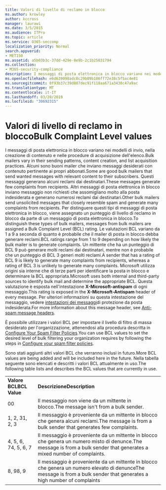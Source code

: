 ```yaml
---
title: Valori di livello di reclamo in blocco
ms.author: krowley
author: kccross
manager: laurawi
ms.date: 3/5/2015
ms.audience: ITPro
ms.topic: article
ms.service: O365-seccomp
localization_priority: Normal
search.appverid:
- MET150
ms.assetid: a5b03b3c-37dd-429e-8e9b-2c1b25031794
ms.collection:
- M365-security-compliance
description: I messaggi di posta elettronica in blocco variano nei modelli di invio, nella creazione di contenuto e nelle procedure di acquisizione dell'elenco. Alcuni sono buoni mailer che inviano messaggi desiderati con contenuto pertinente ai propri abbonati. Questi messaggi generano alcuni reclami dai destinatari. Altri messaggi di posta elettronica in blocco inviano messaggio non richiesti che assomigliano molto alla posta indesiderata e generano numerosi reclami dai destinatari. Per distinguere questi tipi di messaggi di posta elettronica in blocco, viene assegnato un punteggio di livello di reclamo in blocco da parte di un messaggio di posta elettronica in blocco. Le valutazioni BCL variano da 1 a 9 a seconda di quanto è probabile che il mailer di posta in blocco debba generare reclami. Un mittente che ha un punteggio di BCL 9 può generare molti reclami dai destinatari, mentre non è probabile che un punteggio di BCL 3 generi molti reclami. Microsoft utilizza origini sia interne che di terze parti per identificare la posta in blocco e determinare la BCL appropriata. Questa valutazione è esposta nell'intestazione X-Microsoft-antispam di ogni messaggio. Per ulteriori informazioni su questa intestazione del messaggio, vedere intestazioni dei messaggi di protezione da posta indesiderata.
ms.openlocfilehash: e6d639098adc8c29b09b186ff72e38c5f5ac4e81
ms.sourcegitcommit: 0f93b37c39d807dec91f118aa671a3430c47a9ac
ms.translationtype: MT
ms.contentlocale: it-IT
ms.lasthandoff: 03/20/2019
ms.locfileid: "30692315"
---
```

# <a name="bulk-complaint-level-values"></a><span data-ttu-id="787e2-112">Valori di livello di reclamo in blocco</span><span class="sxs-lookup"><span data-stu-id="787e2-112">Bulk Complaint Level values</span></span>

<span data-ttu-id="787e2-113">I messaggi di posta elettronica in blocco variano nei modelli di invio, nella creazione di contenuto e nelle procedure di acquisizione dell'elenco.</span><span class="sxs-lookup"><span data-stu-id="787e2-113">Bulk mailers vary in their sending patterns, content creation, and list acquisition practices.</span></span> <span data-ttu-id="787e2-114">Alcuni sono buoni mailer che inviano messaggi desiderati con contenuto pertinente ai propri abbonati.</span><span class="sxs-lookup"><span data-stu-id="787e2-114">Some are good bulk mailers that send wanted messages with relevant content to their subscribers.</span></span> <span data-ttu-id="787e2-115">Questi messaggi generano alcuni reclami dai destinatari.</span><span class="sxs-lookup"><span data-stu-id="787e2-115">These messages generate few complaints from recipients.</span></span> <span data-ttu-id="787e2-116">Altri messaggi di posta elettronica in blocco inviano messaggio non richiesti che assomigliano molto alla posta indesiderata e generano numerosi reclami dai destinatari.</span><span class="sxs-lookup"><span data-stu-id="787e2-116">Other bulk mailers send unsolicited messages that closely resemble spam and generate many complaints from recipients.</span></span> <span data-ttu-id="787e2-117">Per distinguere questi tipi di messaggi di posta elettronica in blocco, viene assegnato un punteggio di livello di reclamo in blocco da parte di un messaggio di posta elettronica in blocco.</span><span class="sxs-lookup"><span data-stu-id="787e2-117">To distinguish these types of bulk mailers, messages from bulk mailers are assigned a Bulk Complaint Level (BCL) rating.</span></span> <span data-ttu-id="787e2-118">Le valutazioni BCL variano da 1 a 9 a seconda di quanto è probabile che il mailer di posta in blocco debba generare reclami.</span><span class="sxs-lookup"><span data-stu-id="787e2-118">BCL ratings range from 1 to 9 depending on how likely the bulk mailer is to generate complaints.</span></span> <span data-ttu-id="787e2-119">Un mittente che ha un punteggio di BCL 9 può generare molti reclami dai destinatari, mentre non è probabile che un punteggio di BCL 3 generi molti reclami.</span><span class="sxs-lookup"><span data-stu-id="787e2-119">A sender that has a rating of BCL 9 is likely to generate many complaints from recipients, whereas a rating of BCL 3 is unlikely to generate many complaints.</span></span> <span data-ttu-id="787e2-120">Microsoft utilizza origini sia interne che di terze parti per identificare la posta in blocco e determinare la BCL appropriata.</span><span class="sxs-lookup"><span data-stu-id="787e2-120">Microsoft uses both internal and third-party sources to identify bulk mail and determine the appropriate BCL.</span></span> <span data-ttu-id="787e2-121">Questa valutazione è esposta nell'intestazione **X-Microsoft-antispam** di ogni messaggio.</span><span class="sxs-lookup"><span data-stu-id="787e2-121">This rating is exposed in the **X-Microsoft-Antispam** header of every message.</span></span> <span data-ttu-id="787e2-122">Per ulteriori informazioni su questa intestazione del messaggio, vedere [intestazioni dei messaggi](anti-spam-message-headers.md)di protezione da posta indesiderata.</span><span class="sxs-lookup"><span data-stu-id="787e2-122">For more information about this message header, see [Anti-spam message headers](anti-spam-message-headers.md).</span></span> 
  
<span data-ttu-id="787e2-123">È possibile utilizzare i valori BCL per impostare il livello di filtro di massa desiderato per l'organizzazione, attenendosi alla procedura descritta in [Configure Your Spam Filter Policies](configure-your-spam-filter-policies.md).</span><span class="sxs-lookup"><span data-stu-id="787e2-123">You can use BCL values to set the desired level of bulk filtering your organization requires by following the steps in [Configure your spam filter policies](configure-your-spam-filter-policies.md).</span></span>
  
<span data-ttu-id="787e2-124">Sono stati aggiunti altri valori BCL che verranno inclusi in futuro.</span><span class="sxs-lookup"><span data-stu-id="787e2-124">More BCL values are being added and will be included here in the future.</span></span> <span data-ttu-id="787e2-125">Nella tabella seguente sono elencati e descritti i valori BCL attualmente in uso.</span><span class="sxs-lookup"><span data-stu-id="787e2-125">The following table lists and describes the BCL values that are currently in use.</span></span>
  
|||
|:-----|:-----|
|<span data-ttu-id="787e2-126">**Valore BCL**</span><span class="sxs-lookup"><span data-stu-id="787e2-126">**BCL Value**</span></span> <br/> |<span data-ttu-id="787e2-127">**Descrizione**</span><span class="sxs-lookup"><span data-stu-id="787e2-127">**Description**</span></span> <br/> |
|<span data-ttu-id="787e2-128">0</span><span class="sxs-lookup"><span data-stu-id="787e2-128">0</span></span>  <br/> |<span data-ttu-id="787e2-129">Il messaggio non viene da un mittente in blocco.</span><span class="sxs-lookup"><span data-stu-id="787e2-129">The message isn't from a bulk sender.</span></span>  <br/> |
|<span data-ttu-id="787e2-130">1, 2, 3</span><span class="sxs-lookup"><span data-stu-id="787e2-130">1, 2, 3</span></span>  <br/> |<span data-ttu-id="787e2-131">Il messaggio è proveniente da un mittente in blocco che genera alcuni reclami.</span><span class="sxs-lookup"><span data-stu-id="787e2-131">The message is from a bulk sender that generates few complaints.</span></span>  <br/> |
|<span data-ttu-id="787e2-132">4, 5, 6, 7</span><span class="sxs-lookup"><span data-stu-id="787e2-132">4, 5, 6, 7</span></span>  <br/> |<span data-ttu-id="787e2-133">Il messaggio è proveniente da un mittente in blocco che genera un numero misto di denunce.</span><span class="sxs-lookup"><span data-stu-id="787e2-133">The message is from a bulk sender that generates a mixed number of complaints.</span></span>  <br/> |
|<span data-ttu-id="787e2-134">8, 9</span><span class="sxs-lookup"><span data-stu-id="787e2-134">8, 9</span></span>  <br/> |<span data-ttu-id="787e2-135">Il messaggio è proveniente da un mittente in blocco che genera un numero elevato di denunce</span><span class="sxs-lookup"><span data-stu-id="787e2-135">The message is from a bulk sender that generates a high number of complaints</span></span>  <br/> |
   

